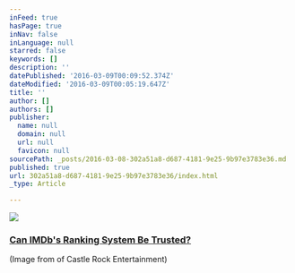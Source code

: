 ```yaml
---
inFeed: true
hasPage: true
inNav: false
inLanguage: null
starred: false
keywords: []
description: ''
datePublished: '2016-03-09T00:09:52.374Z'
dateModified: '2016-03-09T00:05:19.647Z'
title: ''
author: []
authors: []
publisher:
  name: null
  domain: null
  url: null
  favicon: null
sourcePath: _posts/2016-03-08-302a51a8-d687-4181-9e25-9b97e3783e36.md
published: true
url: 302a51a8-d687-4181-9e25-9b97e3783e36/index.html
_type: Article

---
```

![](https://the-grid-user-content.s3-us-west-2.amazonaws.com/2e5b9906-5020-43d4-b892-947497b4d981.gif)

### [Can IMDb's Ranking System Be Trusted?][0]  
(Image from of Castle Rock Entertainment)

### 

[0]: https://features.wearemel.com/can-anyone-trust-a-ranking-system-where-the-shawshank-redemption-is-number-one-45f1e1b507d4#.p8qt5hd8j